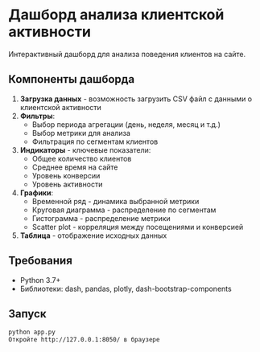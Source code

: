 # Дашборд анализа клиентской активности

Интерактивный дашборд для анализа поведения клиентов на сайте.

## Компоненты дашборда

1. **Загрузка данных** - возможность загрузить CSV файл с данными о клиентской активности
2. **Фильтры**:
   - Выбор периода агрегации (день, неделя, месяц и т.д.)
   - Выбор метрики для анализа
   - Фильтрация по сегментам клиентов
3. **Индикаторы** - ключевые показатели:
   - Общее количество клиентов
   - Среднее время на сайте
   - Уровень конверсии
   - Уровень активности
4. **Графики**:
   - Временной ряд - динамика выбранной метрики
   - Круговая диаграмма - распределение по сегментам
   - Гистограмма - распределение метрики
   - Scatter plot - корреляция между посещениями и конверсией
5. **Таблица** - отображение исходных данных

## Требования

- Python 3.7+
- Библиотеки: dash, pandas, plotly, dash-bootstrap-components

## Запуск

```bash
python app.py
Откройте http://127.0.0.1:8050/ в браузере
